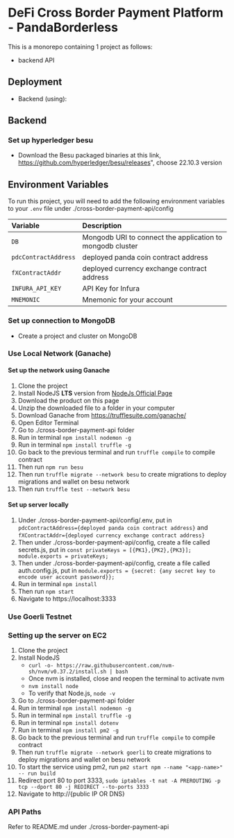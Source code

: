 
# DeFi Cross Border Payment Platform - PandaBorderless
This is a monorepo containing 1 project as follows:
- backend API

## Deployment
- Backend (using): 

## Backend
### Set up hyperledger besu
- Download the Besu packaged binaries at this link, https://github.com/hyperledger/besu/releases", choose 22.10.3 version

## Environment Variables
To run this project, you will need to add the following environment variables to your `.env` file under ./cross-border-payment-api/config

| Variable                       | Description                                                                                |
| :----------------------------- | :----------------------------------------------------------------------------------------- |
| `DB`                           | Mongodb URI to connect the application to mongodb cluster                                  |
| `pdcContractAddress`           | deployed panda coin contract address                                                       |
| `fXContractAddr`               | deployed currency exchange contract address                                                |
| `INFURA_API_KEY`               | API Key for Infura                                                                         |
| `MNEMONIC`                     | Mnemonic for your account                                                                  |

### Set up connection to MongoDB
- Create a project and cluster on MongoDB

### Use Local Network (Ganache)
#### Set up the network using Ganache
1. Clone the project  
2. Install NodeJS **LTS** version from <a href="https://nodejs.org/en/download/">NodeJs Official Page</a>  
3. Download the product on this page  
4. Unzip the downloaded file to a folder in your computer  
5. Download Ganache from https://trufflesuite.com/ganache/  
6. Open Editor Terminal  
7. Go to ./cross-border-payment-api folder  
8. Run in terminal `npm install nodemon -g`  
9. Run in terminal `npm install truffle -g`  
10. Go back to the previous terminal and run ```truffle compile``` to compile contract  
11. Then run ```npm run besu```  
12. Then run ```truffle migrate --network besu``` to create migrations to deploy migrations and wallet on besu network  
13. Then run ```truffle test --network besu```  

#### Set up server locally
1. Under ./cross-border-payment-api/config/.env, put in ```pdcContractAddress={deployed panda coin contract address}``` and ```fXContractAddr={deployed currency exchange contract address}```
2. Then under ./cross-border-payment-api/config, create a file called secrets.js, put in 
```const privateKeys = [{PK1},{PK2},{PK3}]; module.exports = privateKeys;```
3. Then under ./cross-border-payment-api/config, create a file called auth.config.js, put in 
```module.exports = {secret: {any secret key to encode user account password}};```
4. Run in terminal `npm install`
5. Then run `npm start`
6. Navigate to https://localhost:3333

### Use Goerli Testnet
### Setting up the server on EC2
1. Clone the project  
2. Install NodeJS
	- `curl -o- https://raw.githubusercontent.com/nvm-sh/nvm/v0.37.2/install.sh | bash` 
	- Once nvm is installed, close and reopen the terminal to activate nvm
	- `nvm install node`
	- To verify that Node.js, `node -v` 
3. Go to ./cross-border-payment-api folder  
4. Run in terminal `npm install nodemon -g`  
5. Run in terminal `npm install truffle -g`  
6. Run in terminal `npm install dotenv`  
7. Run in terminal `npm install pm2 -g`  
8. Go back to the previous terminal and run ```truffle compile``` to compile contract  
9. Then run ```truffle migrate --network goerli``` to create migrations to deploy migrations and wallet on besu network  
10. To start the service using pm2, run ```pm2 start npm --name "<app-name>" -- run build```  
11. Redirect port 80 to port 3333, `sudo iptables -t nat -A PREROUTING -p tcp --dport 80 -j REDIRECT --to-ports 3333`  
12. Navigate to http://{public IP OR DNS}

### API Paths
Refer to README.md under ./cross-border-payment-api
